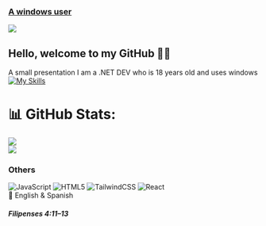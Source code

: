 <p align="center" style="display: flex">
  <a href="https://skillicons.dev">
    <h3>A windows user</h3>
    <img src="https://skillicons.dev/icons?i=windows" />
  </a>
</p>
<h2>Hello, welcome to my GitHub 🐱‍👤</h2>

A small presentation
I am a .NET DEV who is 18 years old and uses windows <br/>
[![My Skills](https://skillicons.dev/icons?i=cs,dotnet,nodejs,mysql&theme=dark)](https://skillicons.dev)
# 📊 GitHub Stats:
![](https://github-readme-stats.vercel.app/api?username=ItLrb&theme=dark&hide_border=false&include_all_commits=false&count_private=false)<br/>
![](https://github-readme-stats.vercel.app/api/top-langs/?username=ItLrb&theme=dark&hide_border=false&include_all_commits=false&count_private=false&layout=compact)


### Others

![JavaScript](https://img.shields.io/badge/javascript-%23323330.svg?style=for-the-badge&logo=javascript&logoColor=%23F7DF1E)
![HTML5](https://img.shields.io/badge/html5-%23E34F26.svg?style=for-the-badge&logo=html5&logoColor=white)
![TailwindCSS](https://img.shields.io/badge/tailwindcss-%2338B2AC.svg?style=for-the-badge&logo=tailwind-css&logoColor=white)
![React](https://img.shields.io/badge/react-%2320232a.svg?style=for-the-badge&logo=react&logoColor=%2361DAFB) <br/>
📢 English & Spanish


##### Filipenses 4:11–13

